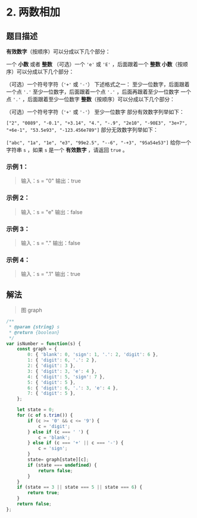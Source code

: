 # 2. 两数相加

## 题目描述

**有效数字**（按顺序）可以分成以下几个部分：

一个 **小数** 或者 **整数**
（可选）一个 `'e'` 或 `'E'` ，后面跟着一个 **整数**
**小数**（按顺序）可以分成以下几个部分：

（可选）一个符号字符（`'+'` 或 `'-'`）
下述格式之一：
至少一位数字，后面跟着一个点 `'.'`
至少一位数字，后面跟着一个点 `'.'` ，后面再跟着至少一位数字
一个点 `'.'` ，后面跟着至少一位数字
**整数**（按顺序）可以分成以下几个部分：

（可选）一个符号字符（`'+'` 或 `'-'`）
至少一位数字
部分有效数字列举如下：

`["2", "0089", "-0.1", "+3.14", "4.", "-.9", "2e10", "-90E3", "3e+7", "+6e-1", "53.5e93", "-123.456e789"]`
部分无效数字列举如下：

`["abc", "1a", "1e", "e3", "99e2.5", "--6", "-+3", "95a54e53"]`
给你一个字符串 `s` ，如果 `s` 是一个 **有效数字** ，请返回 `true` 。

### 示例 1：

>输入：s = "0"
>输出：true

### 示例 2：

>输入：s = "e"
>输出：false

### 示例 3：

>输入：s = "."
>输出：false

### 示例 4：

>输入：s = ".1"
>输出：true

## 解法

> 图 graph

```javascript
/**
 * @param {string} s
 * @return {boolean}
 */
var isNumber = function(s) {
    const graph = {
        0: { 'blank': 0, 'sign': 1, '.': 2, 'digit': 6 },
        1: { 'digit': 6, '.': 2 },
        2: { 'digit': 3 },
        3: { 'digit': 3, 'e': 4 },
        4: { 'digit': 5, 'sign': 7 },
        5: { 'digit': 5 },
        6: { 'digit': 6, '.': 3, 'e': 4 },
        7: { 'digit': 5 },
    };

    let state = 0;
    for (c of s.trim()) {
        if (c >= '0' && c <= '9') {
            c = 'digit';
        } else if (c === ' ') {
            c = 'blank';
        } else if (c === '+' || c === '-') {
            c = 'sign';
        }
        state= graph[state][c];
        if (state === undefined) {
            return false;
        }
    }
    if (state == 3 || state === 5 || state === 6) {
        return true;
    }
    return false;
};
```

